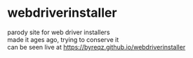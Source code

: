 # webdriverinstaller
parody site for web driver installers <br>
made it ages ago, trying to conserve it <br>
can be seen live at https://byreqz.github.io/webdriverinstaller
